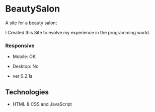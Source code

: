 # BeautySalon

A site for a beauty salon;

I Created this Site to evolve my experience in the programming world.

### Responsive

- Mobile: OK
- Desktop: No

- ver 0.2.1a

## Technologies

- HTML & CSS and JavaScript